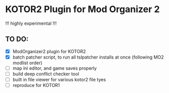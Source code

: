 # KOTOR2 Plugin for Mod Organizer 2

!!! highly experimental !!!

## TO DO:
- [x] ModOrganizer2 plugin for KOTOR2
- [x] batch patcher script, to run all tslpatcher installs at once (following MO2 modlist order)
- [ ] map ini editor, and game saves properly
- [ ] build deep conflict checker tool
- [ ] built in file viewer for various kotor2 file tyes
- [ ] reproduce for KOTOR1
